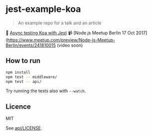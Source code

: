 # jest-example-koa
> An example repo for a talk and an article

📖 [Async testing Koa with Jest](https://medium.com/@robinpokorny/async-testing-koa-with-jest-1b6e84521b71)
📹 [Node.js Meetup Berlin 17 Oct 2017](https://www.meetup.com/preview/Node-js-Meetup-Berlin/events/241810015
(video soon)

## How to run

```bash
npm install
npm test -- middleware/
npm test -- api/
```

Try running the tests also with `--watch`.

## Licence

MIT

See [api/LICENSE](api/LICENSE).
